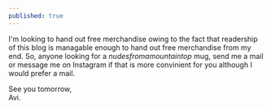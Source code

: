 ```yaml
---
published: true
---
```

I'm looking to hand out free merchandise owing to the fact that readership of this blog is managable enough to hand out free merchandise from my end. So, anyone looking for a _nudesfromamountaintop_ mug, send me a mail or message me on Instagram if that is more convinient for you although I would prefer a mail.

See you tomorrow,  
Avi.

